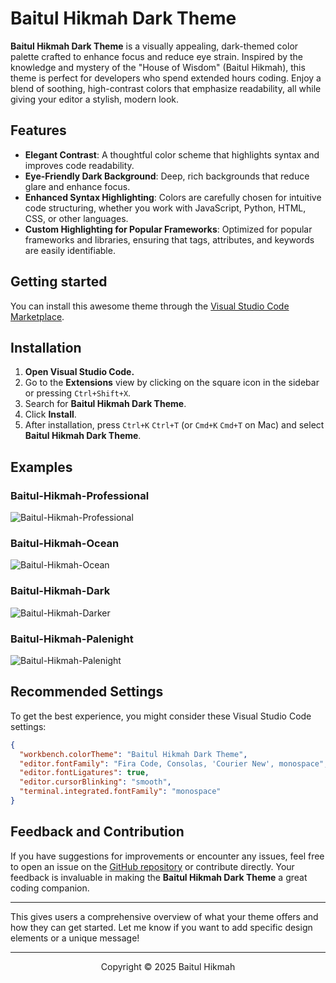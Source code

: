 # Baitul Hikmah Dark Theme

**Baitul Hikmah Dark Theme** is a visually appealing, dark-themed color palette crafted to enhance focus and reduce eye strain. Inspired by the knowledge and mystery of the "House of Wisdom" (Baitul Hikmah), this theme is perfect for developers who spend extended hours coding. Enjoy a blend of soothing, high-contrast colors that emphasize readability, all while giving your editor a stylish, modern look.

## Features

- **Elegant Contrast**: A thoughtful color scheme that highlights syntax and improves code readability.
- **Eye-Friendly Dark Background**: Deep, rich backgrounds that reduce glare and enhance focus.
- **Enhanced Syntax Highlighting**: Colors are carefully chosen for intuitive code structuring, whether you work with JavaScript, Python, HTML, CSS, or other languages.
- **Custom Highlighting for Popular Frameworks**: Optimized for popular frameworks and libraries, ensuring that tags, attributes, and keywords are easily identifiable.

## Getting started

You can install this awesome theme through the [Visual Studio Code Marketplace](https://marketplace.visualstudio.com/items?itemName=ShahriyarHosen.baitul-hikmah-dark).

## Installation

1. **Open Visual Studio Code.**
2. Go to the **Extensions** view by clicking on the square icon in the sidebar or pressing `Ctrl+Shift+X`.
3. Search for **Baitul Hikmah Dark Theme**.
4. Click **Install**.
5. After installation, press `Ctrl+K` `Ctrl+T` (or `Cmd+K` `Cmd+T` on Mac) and select **Baitul Hikmah Dark Theme**.

## Examples

### Baitul-Hikmah-Professional

![Baitul-Hikmah-Professional](https://github.com/user-attachments/assets/eebe00da-34cd-4fd8-a720-6c9c91ccd7eb)

### Baitul-Hikmah-Ocean

![Baitul-Hikmah-Ocean](https://github.com/user-attachments/assets/514a65eb-e9bd-4ea3-b303-e4b3629dec1c)

### Baitul-Hikmah-Dark

![Baitul-Hikmah-Darker](https://github.com/user-attachments/assets/d9a91ba2-eabc-47f3-a99a-e3fe44d22211)

### Baitul-Hikmah-Palenight

![Baitul-Hikmah-Palenight](https://github.com/user-attachments/assets/a934e09c-ecd3-4054-8841-8710c5f5e54d)

## Recommended Settings

To get the best experience, you might consider these Visual Studio Code settings:

```json
{
  "workbench.colorTheme": "Baitul Hikmah Dark Theme",
  "editor.fontFamily": "Fira Code, Consolas, 'Courier New', monospace",
  "editor.fontLigatures": true,
  "editor.cursorBlinking": "smooth",
  "terminal.integrated.fontFamily": "monospace"
}
```

## Feedback and Contribution

If you have suggestions for improvements or encounter any issues, feel free to open an issue on the [GitHub repository](https://github.com/Shahriyar-Hosen/Baitul-Hikmah-Dark-Theme) or contribute directly. Your feedback is invaluable in making the **Baitul Hikmah Dark Theme** a great coding companion.

---

This gives users a comprehensive overview of what your theme offers and how they can get started. Let me know if you want to add specific design elements or a unique message!

---

<p align="center">Copyright &copy; 2025 Baitul Hikmah</p>
